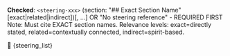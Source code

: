 **Checked**: `<steering-xxx>` (section: "## Exact Section Name" [exact|related|indirect])[, ...] OR "No steering reference" - REQUIRED FIRST
Note: Must cite EXACT section names. Relevance levels: exact=directly stated, related=contextually connected, indirect=spirit-based.

🧠 {steering_list}
